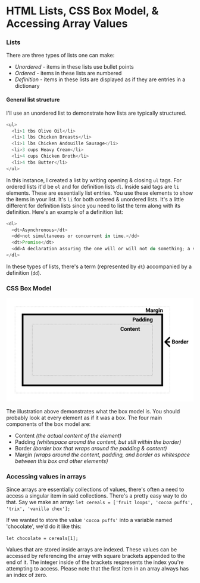 # HTML Lists, CSS Box Model, & Accessing Array Values

### Lists

There are three types of lists one can make:

- *Unordered* - items in these lists use bullet points
- *Ordered* - items in these lists are numbered
- *Definition* - items in these lists are displayed as if they are entries in a dictionary

#### General list structure

I'll use an unordered list to demonstrate how lists are typically structured.

```JavaScript
<ul>
  <li>1 tbs Olive Oil</li>
  <li>1 lbs Chicken Breasts</li>
  <li>1 lbs Chicken Andouille Sausage</li>
  <li>3 cups Heavy Cream</li>
  <li>4 cups Chicken Broth</li>
  <li>4 tbs Butter</li>
</ul>

```
In this instance, I created a list by writing opening & closing `ul` tags. For ordered lists it'd be `ol` and for definition lists `dl`. Inside said tags are `li` elements. These are essentially list entries. You use these elements to show the items in your list. It's `li` for both ordered & unordered lists. It's a little different for definition lists since you need to list the term along with its definition. Here's an example of a definition list:

```JavaScript
<dl>
  <dt>Asynchronous</dt>
  <dd>not simultaneous or concurrent in time.</dd> 
  <dt>Promise</dt>
  <dd>A declaration assuring the one will or will not do something; a vow.</dd> 
</dl>

```
In these types of lists, there's a term (represented by `dt`) accompanied by a definition (`dd`).

### CSS Box Model

![Box Model](../assets/box-model.png) 

The illustration above demonstrates what the box model is. You should probably look at every element as if it was a box. The four main components of the box model are:

- Content *(the actual content of the element)*
- Padding *(whitespace around the content, but still within the border)*
- Border *(border box that wraps around the padding & content)*
- Margin *(wraps around the content, padding, and border as whitespace between this box and other elements)*

### Accessing values in arrays

Since arrays are essentially collections of values, there's often a need to access a singular item in said collections. There's a pretty easy way to do that. Say we make an array:
`let cereals = ['fruit loops', 'cocoa puffs', 'trix', 'vanilla chex'];`

If we wanted to store the value `'cocoa puffs'` into a variable named 'chocolate', we'd do it like this:

`let chocolate = cereals[1];`

Values that are stored inside arrays are indexed. These values can be accessed by referencing the array with square brackets appended to the end of it. The integer inside of the brackets respresents the index you're attempting to access. Please note that the first item in an array always has an index of zero.
